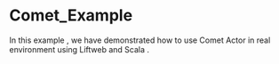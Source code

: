 Comet_Example
=============

In this example , we have demonstrated how to use Comet Actor in real environment using Liftweb and Scala . 